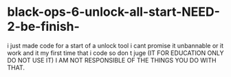 # black-ops-6-unlock-all-start-NEED-2-be-finish-
i just made code for a start of a unlock tool i cant promise it unbannable or it work and it my first time that i code so don t juge (IT FOR EDUCATION ONLY DO NOT USE IT) I AM NOT RESPONSIBLE OF THE THINGS YOU DO WITH THAT.
